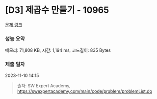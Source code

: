 # [D3] 제곱수 만들기 - 10965 

[문제 링크](https://swexpertacademy.com/main/code/problem/problemDetail.do?contestProbId=AXWXH_h695kDFAST) 

### 성능 요약

메모리: 71,808 KB, 시간: 1,194 ms, 코드길이: 835 Bytes

### 제출 일자

2023-11-10 14:15



> 출처: SW Expert Academy, https://swexpertacademy.com/main/code/problem/problemList.do